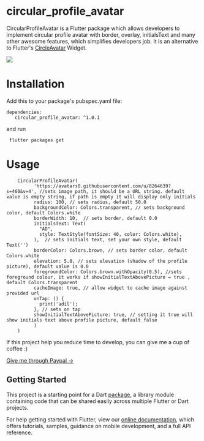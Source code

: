 # circular_profile_avatar

CircularProfileAvatar is a Flutter package which allows developers to implement circular profile avatar with border, overlay, initialsText and many other awesome features, which simplifies developers job. It is an alternative to Flutter's [CircleAvatar](https://docs.flutter.io/flutter/material/CircleAvatar-class.html) Widget.

![](screenshots/Screenshot.png)

# Installation
         
   Add this to your package's pubspec.yaml file:      
         
    dependencies:
       circular_profile_avatar: ^1.0.1

and run 

     flutter packages get

# Usage

       
 
        CircularProfileAvatar(
              'https://avatars0.githubusercontent.com/u/8264639?s=460&v=4', //sets image path, it should be a URL string. default value is empty string, if path is empty it will display only initials
              radius: 100, // sets radius, default 50.0              
              backgroundColor: Colors.transparent, // sets background color, default Colors.white
              borderWidth: 10,  // sets border, default 0.0
              initialsText: Text(
                "AD",
                style: TextStyle(fontSize: 40, color: Colors.white),
              ),  // sets initials text, set your own style, default Text('')
              borderColor: Colors.brown, // sets border color, default Colors.white
              elevation: 5.0, // sets elevation (shadow of the profile picture), default value is 0.0
              foregroundColor: Colors.brown.withOpacity(0.5), //sets foreground colour, it works if showInitialTextAbovePicture = true , default Colors.transparent
              cacheImage: true, // allow widget to cache image against provided url
              onTap: () {
                print('adil');
              }, // sets on tap 
              showInitialTextAbovePicture: true, // setting it true will show initials text above profile picture, default false  
              )
        )


If this project help you reduce time to develop, you can give me a cup of coffee :) 

[Give me through Paypal -> ](https://paypal.me/madil7)

## Getting Started

This project is a starting point for a Dart
[package](https://flutter.io/developing-packages/),
a library module containing code that can be shared easily across
multiple Flutter or Dart projects.

For help getting started with Flutter, view our 
[online documentation](https://flutter.io/docs), which offers tutorials, 
samples, guidance on mobile development, and a full API reference.

